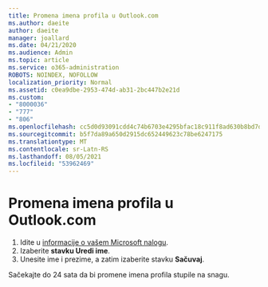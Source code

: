 ```yaml
---
title: Promena imena profila u Outlook.com
ms.author: daeite
author: daeite
manager: joallard
ms.date: 04/21/2020
ms.audience: Admin
ms.topic: article
ms.service: o365-administration
ROBOTS: NOINDEX, NOFOLLOW
localization_priority: Normal
ms.assetid: c0ea9dbe-2953-474d-ab31-2bc447b2e21d
ms.custom:
- "8000036"
- "777"
- "806"
ms.openlocfilehash: cc5d0d93091cdd4c74b6703e4295bfac18c911f8ad630b8bd7db5a17b1ffb9d0
ms.sourcegitcommit: b5f7da89a650d2915dc652449623c78be6247175
ms.translationtype: MT
ms.contentlocale: sr-Latn-RS
ms.lasthandoff: 08/05/2021
ms.locfileid: "53962469"
---
```

# <a name="change-your-profile-name-in-outlookcom"></a>Promena imena profila u Outlook.com

1. Idite u [informacije o vašem Microsoft nalogu](https://go.microsoft.com/fwlink/p/?linkid=860841).
2. Izaberite **stavku Uredi ime**.
3. Unesite ime i prezime, a zatim izaberite stavku **Sačuvaj**.

Sačekajte do 24 sata da bi promene imena profila stupile na snagu.